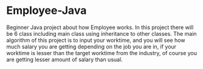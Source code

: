 # Employee-Java
Beginner Java project about how Employee works. 
In this project there will be 6 class including main class using inheritance to other classes. The main algorithm of this project is to input your worktime, and you will see how much salary you are getting depending on the job you are in, if your worktime is lesser than the target worktime from the industry, of course you are getting lesser amount of salary than usual.
